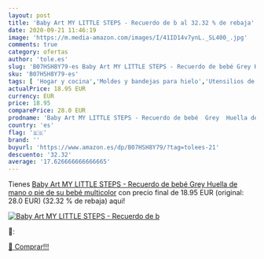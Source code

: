 ```yaml
---
layout: post
title: 'Baby Art MY LITTLE STEPS - Recuerdo de b al 32.32 % de rebaja'
date: 2020-09-21 11:46:19
image: 'https://m.media-amazon.com/images/I/41ID14v7ynL._SL400_.jpg'
comments: true
category: ofertas
author: 'tole.es'
slug: 'B07HSH8Y79-es Baby Art MY LITTLE STEPS - Recuerdo de bebé Grey Huella de...'
sku: 'B07HSH8Y79-es'
tags: [ 'Hogar y cocina','Moldes y bandejas para hielo','Utensilios de bar','Utensilios de cocina','bebé', ]
actualPrice: 18.95 EUR
currency: EUR
price: 18.95
comparePrice: 28.0 EUR
prodname: 'Baby Art MY LITTLE STEPS - Recuerdo de bebé  Grey  Huella de mano o pie de su bebé  multicolor'
country: 'es'
flag: '🇪🇸'
brand: ''
buyurl: 'https://www.amazon.es/dp/B07HSH8Y79/?tag=tolees-21'
descuento: '32.32'
average: '17.626666666666665'
---
```


Tienes [Baby Art MY LITTLE STEPS - Recuerdo de bebé  Grey  Huella de mano o pie de su bebé  multicolor](https://www.amazon.es/dp/B07HSH8Y79/?tag=tolees-21) con precio final de  18.95 EUR (original: 28.0 EUR) (32.32 %  de rebaja) aqui!

[![Baby Art MY LITTLE STEPS - Recuerdo de b](https://m.media-amazon.com/images/I/41ID14v7ynL._SL400_.jpg)](https://www.amazon.es/dp/B07HSH8Y79/?tag=tolees-21)

🔎:


[🛒 Comprar!!!](https://www.amazon.es/dp/B07HSH8Y79/?tag=tolees-21)
